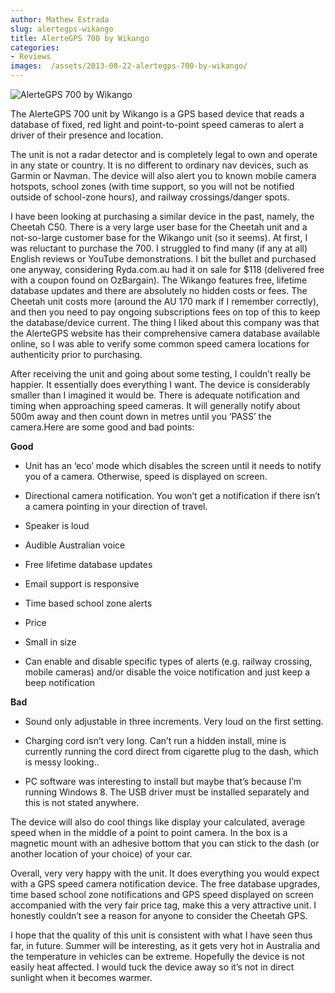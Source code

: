 ```yaml
---
author: Mathew Estrada
slug: alertegps-wikango
title: AlerteGPS 700 by Wikango
categories:
- Reviews
images:  /assets/2013-08-22-alertegps-700-by-wikango/
---
```

![AlerteGPS 700 by Wikango]({{page.images}}wikango1.jpg)

The AlerteGPS 700 unit by Wikango is a GPS based device that reads a database of fixed, red light and point-to-point speed cameras to alert a driver of their presence and location.

The unit is not a radar detector and is completely legal to own and operate in any state or country. It is no different to ordinary nav devices, such as Garmin or Navman. The device will also alert you to known mobile camera hotspots, school zones (with time support, so you will not be notified outside of school-zone hours), and railway crossings/danger spots.

I have been looking at purchasing a similar device in the past, namely, the Cheetah C50. There is a very large user base for the Cheetah unit and a not-so-large customer base for the Wikango unit (so it seems). 
At first, I was reluctant to purchase the 700. I struggled to find many (if any at all) English reviews or YouTube demonstrations. I bit the bullet and purchased one anyway, considering Ryda.com.au had it on sale for $118 (delivered free with a coupon found on OzBargain). The Wikango features free, lifetime database updates and there are absolutely no hidden costs or fees. The Cheetah unit costs more (around the AU 170 mark if I remember correctly), and then you need to pay ongoing subscriptions fees on top of this to keep the database/device current. The thing I liked about this company was that the AlerteGPS website has their comprehensive camera database available online, so I was able to verify some common speed camera locations for authenticity prior to purchasing.

After receiving the unit and going about some testing, I couldn’t really be happier. It essentially does everything I want. The device is considerably smaller than I imagined it would be. There is adequate notification and timing when approaching speed cameras. It will generally notify about 500m away and then count down in metres until you ‘PASS’ the camera.Here are some good and bad points:

**Good**

- Unit has an ‘eco’ mode which disables the screen until it needs to notify you of a camera. Otherwise, speed is displayed on screen.

- Directional camera notification. You won’t get a notification if there isn’t a camera pointing in your direction of travel.
- Speaker is loud
- Audible Australian voice
- Free lifetime database updates
- Email support is responsive
- Time based school zone alerts
- Price
- Small in size
- Can enable and disable specific types of alerts (e.g. railway crossing, mobile cameras) and/or disable the voice notification and just keep a beep notification

**Bad**

- Sound only adjustable in three increments. Very loud on the first setting.

- Charging cord isn’t very long. Can’t run a hidden install, mine is currently running the cord direct from cigarette plug to the dash, which is messy looking..
- PC software was interesting to install but maybe that’s because I’m running Windows 8. The USB driver must be installed separately and this is not stated anywhere.

The device will also do cool things like display your calculated, average speed when in the middle of a point to point camera. In the box is a magnetic mount with an adhesive bottom that you can stick to the dash (or another location of your choice) of your car.

Overall, very very happy with the unit. It does everything you would expect with a GPS speed camera notification device. The free database upgrades, time based school zone notifications and GPS speed displayed on screen accompanied with the very fair price tag, make this a very attractive unit. I honestly couldn’t see a reason for anyone to consider the Cheetah GPS. 

I hope that the quality of this unit is consistent with what I have seen thus far, in future. Summer will be interesting, as it gets very hot in Australia and the temperature in vehicles can be extreme. Hopefully the device is not easily heat affected. I would tuck the device away so it’s not in direct sunlight when it becomes warmer.